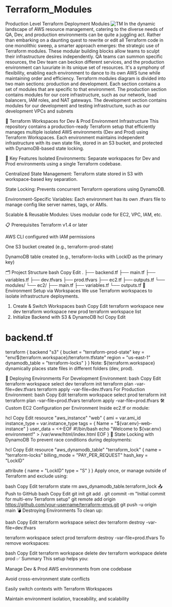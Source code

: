 # Terraform_Modules
Production Level Terraform  Deployment Modules 
![TM](https://github.com/saikiranpi/Terraform_Modules/assets/109568252/088be80e-2840-44e8-8b33-e4ba835e501f)
In the dynamic landscape of AWS resource management, catering to the diverse needs of QA, Dev, and production environments can be quite a juggling act. Rather than embarking on a daunting quest to rewrite or edit all Terraform code in one monolithic sweep, a smarter approach emerges: the strategic use of Terraform modules. These modular building blocks allow teams to sculpt their infrastructure desires independently. QA teams can summon specific resources, the Dev team can beckon different services, and the production environment can luxuriate in its unique set of resources. It's a symphony of flexibility, enabling each environment to dance to its own AWS tune while maintaining order and efficiency.
Terraform modules diagram is divided into two main sections: production and development. Each section contains a set of modules that are specific to that environment.
The production section contains modules for our core infrastructure, such as our network, load balancers, IAM roles, and NAT gateways. The development section contains modules for our development and testing infrastructure, such as our development VPCs and subnets

🚀 Terraform Workspaces for Dev & Prod Environment Infrastructure
This repository contains a production-ready Terraform setup that efficiently manages multiple isolated AWS environments (Dev and Prod) using Terraform Workspaces. Each environment maintains independent infrastructure with its own state file, stored in an S3 bucket, and protected with DynamoDB-based state locking.

🧰 Key Features
Isolated Environments: Separate workspaces for Dev and Prod environments using a single Terraform codebase.

Centralized State Management: Terraform state stored in S3 with workspace-based key separation.

State Locking: Prevents concurrent Terraform operations using DynamoDB.

Environment-Specific Variables: Each environment has its own .tfvars file to manage config like server names, tags, or AMIs.

Scalable & Reusable Modules: Uses modular code for EC2, VPC, IAM, etc.

📋 Prerequisites
Terraform v1.4 or later

AWS CLI configured with IAM permissions

One S3 bucket created (e.g., terraform-prod-state)

DynamoDB table created (e.g., terraform-locks with LockID as the primary key)

🗂️ Project Structure
bash
Copy
Edit
.
├── backend.tf
├── main.tf
├── variables.tf
├── dev.tfvars
├── prod.tfvars
├── ec2.tf
├── outputs.tf
└── modules/
    └── ec2/
        ├── main.tf
        ├── variables.tf
        └── outputs.tf
🔁 Environment Setup via Workspaces
We use Terraform workspaces to isolate infrastructure deployments.

1. Create & Switch Workspaces
bash
Copy
Edit
terraform workspace new dev
terraform workspace new prod
terraform workspace list
2. Initialize Backend with S3 & DynamoDB
hcl
Copy
Edit
# backend.tf
terraform {
  backend "s3" {
    bucket         = "terraform-prod-state"
    key            = "env/${terraform.workspace}/terraform.tfstate"
    region         = "us-east-1"
    dynamodb_table = "terraform-locks"
  }
}
Note: ${terraform.workspace} dynamically places state files in different folders (dev, prod).

🧪 Deploying Environments
For Development Environment:
bash
Copy
Edit
terraform workspace select dev
terraform init
terraform plan -var-file=dev.tfvars
terraform apply -var-file=dev.tfvars
For Production Environment:
bash
Copy
Edit
terraform workspace select prod
terraform init
terraform plan -var-file=prod.tfvars
terraform apply -var-file=prod.tfvars
🛠️ Custom EC2 Configuration per Environment
Inside ec2.tf or module:

hcl
Copy
Edit
resource "aws_instance" "web" {
  ami           = var.ami_id
  instance_type = var.instance_type
  tags = {
    Name = "${var.env}-web-instance"
  }
  user_data = <<-EOF
              #!/bin/bash
              echo "Welcome to ${var.env} environment!" > /var/www/html/index.html
              EOF
}
🔐 State Locking with DynamoDB
To prevent race conditions during deployments:

hcl
Copy
Edit
resource "aws_dynamodb_table" "terraform_lock" {
  name         = "terraform-locks"
  billing_mode = "PAY_PER_REQUEST"
  hash_key     = "LockID"

  attribute {
    name = "LockID"
    type = "S"
  }
}
Apply once, or manage outside of Terraform and exclude using:

bash
Copy
Edit
terraform state rm aws_dynamodb_table.terraform_lock
📤 Push to GitHub
bash
Copy
Edit
git init
git add .
git commit -m "Initial commit for multi-env Terraform setup"
git remote add origin https://github.com/your-username/terraform-envs.git
git push -u origin main
💣 Destroying Environments
To clean up:

bash
Copy
Edit
terraform workspace select dev
terraform destroy -var-file=dev.tfvars

terraform workspace select prod
terraform destroy -var-file=prod.tfvars
To remove workspaces:

bash
Copy
Edit
terraform workspace delete dev
terraform workspace delete prod
✅ Summary
This setup helps you:

Manage Dev & Prod AWS environments from one codebase

Avoid cross-environment state conflicts

Easily switch contexts with Terraform Workspaces

Maintain environment isolation, traceability, and scalability
